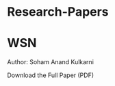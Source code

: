 # Research-Papers
<!-- index.html -->
<!DOCTYPE html>
<html>
<head>
  <title>WSN</title>
</head>
<body>
  <h1>WSN</h1>
  <p>Author: Soham Anand Kulkarni</p>
  <p><Precision Agriculture using rechargeable harvest batteries and wireless sensor nodes (2025) (1).pdf>Download the Full Paper (PDF)</a></p>
</body>
</html>

